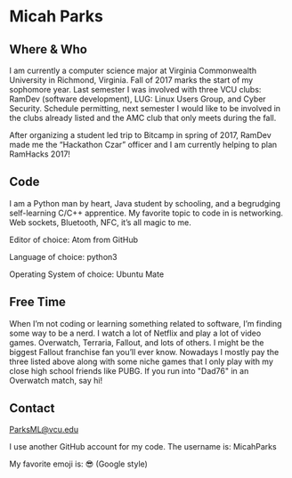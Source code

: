 # Micah Parks

## Where & Who
I am currently a computer science major at Virginia Commonwealth University in Richmond, Virginia. Fall of 2017 marks the start of my sophomore year. Last semester I was involved with three VCU clubs: RamDev (software development), LUG: Linux Users Group, and Cyber Security. Schedule permitting, next semester I would like to be involved in the clubs already listed and the AMC club that only meets during the fall.

After organizing a student led trip to Bitcamp in spring of 2017, RamDev made me the “Hackathon Czar” officer and I am currently helping to plan RamHacks 2017!

## Code
I am a Python man by heart, Java student by schooling, and a begrudging self-learning C/C++ apprentice. My favorite topic to code in is networking. Web sockets, Bluetooth, NFC, it’s all magic to me. 

Editor of choice: Atom from GitHub

Language of choice: python3

Operating System of choice: Ubuntu Mate

## Free Time
When I’m not coding or learning something related to software, I’m finding some way to be a nerd. I watch a lot of Netflix and play a lot of video games. Overwatch, Terraria, Fallout, and lots of others. I might be the biggest Fallout franchise fan you’ll ever know. Nowadays I mostly pay the three listed above along with some niche games that I only play with my close high school friends like PUBG. If you run into "Dad76" in an Overwatch match, say hi!

## Contact
ParksML@vcu.edu

I use another GitHub account for my code. The username is: MicahParks

My favorite emoji is: 😎 (Google style)
